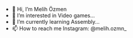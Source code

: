 - 👋 Hi, I’m Melih Özmen
- 👀 I’m interested in Video games...
- 🌱 I’m currently learning Assembly...
- 📫 How to reach me Instagram: @melih.ozmn_
